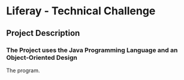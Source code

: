 # Liferay - Technical Challenge
## Project Description
### The Project uses the Java Programming Language and an Object-Oriented Design
The program.
